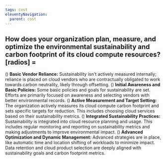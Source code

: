 ```yaml
---
tags: cost
eleventyNavigation:
  parent: cost
---
```


## How does your organization plan, measure, and optimize the environmental sustainability and carbon footprint of its cloud compute resources?[radios] =

() **Basic Vendor Reliance:** Sustainability isn't actively measured internally; reliance is placed on cloud vendors who are contractually obligated to work towards carbon neutrality, likely through offsetting.
() **Initial Awareness and Basic Policies:** Some basic policies and goals for sustainability are set. Efforts are primarily focused on awareness and selecting vendors with better environmental records.
() **Active Measurement and Target Setting:** The organization actively measures its cloud compute carbon footprint and sets specific targets for reduction. This includes choosing cloud services based on their sustainability metrics.
() **Integrated Sustainability Practices:** Sustainability is integrated into cloud resource planning and usage. This includes regular monitoring and reporting on sustainability metrics and making adjustments to improve environmental impact.
() **Advanced Optimization and Dynamic Management:** Advanced strategies are in place, like automatic time and location shifting of workloads to minimize impact. Data retention and cloud product selection are deeply aligned with sustainability goals and carbon footprint metrics.
